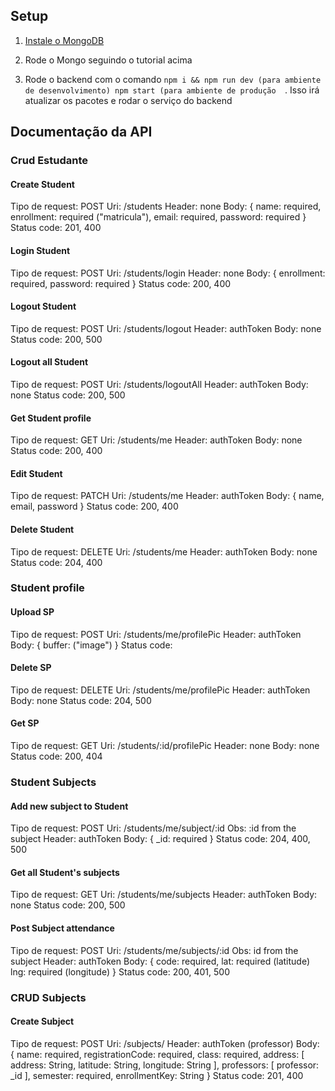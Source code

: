 ## Setup

1. [Instale o MongoDB](https://docs.mongodb.com/manual/installation/)

2. Rode o Mongo seguindo o tutorial acima

3. Rode o backend com o comando `npm i && npm run dev (para ambiente de desenvolvimento) npm start (para ambiente de produção  `. Isso irá atualizar os pacotes e rodar o serviço do backend

## Documentação da API

### Crud Estudante 

#### Create Student 
Tipo de request: POST 
Uri: /students
Header: none
Body: {
    name: required,
    enrollment: required ("matricula"),
    email: required,
    password: required
}
Status code: 201, 400

#### Login Student 
Tipo de request: POST
Uri: /students/login
Header: none
Body: {
    enrollment: required,
    password: required
}
Status code: 200, 400

#### Logout Student 
Tipo de request: POST
Uri: /students/logout
Header: authToken
Body: none
Status code: 200, 500

#### Logout all Student 
Tipo de request: POST
Uri: /students/logoutAll
Header: authToken
Body: none
Status code: 200, 500

#### Get Student profile
Tipo de request: GET
Uri: /students/me
Header: authToken
Body: none
Status code: 200, 400

#### Edit Student 
Tipo de request: PATCH
Uri: /students/me
Header: authToken
Body: {
     name,
     email,
     password
}
Status code: 200, 400


#### Delete Student 
Tipo de request: DELETE
Uri: /students/me
Header: authToken
Body: none
Status code: 204, 400

### Student profile

#### Upload SP 
Tipo de request: POST
Uri: /students/me/profilePic
Header: authToken
Body: {
    buffer: ("image")
}
Status code:

#### Delete SP
Tipo de request: DELETE
Uri: /students/me/profilePic
Header: authToken
Body: none
Status code: 204, 500

#### Get SP
Tipo de request: GET
Uri: /students/:id/profilePic
Header: none
Body: none
Status code: 200, 404

### Student Subjects

#### Add new subject to Student 
Tipo de request: POST
Uri: /students/me/subject/:id
Obs: :id from the subject
Header: authToken
Body: {
    _id: required
}
Status code: 204, 400, 500

#### Get all Student's subjects
Tipo de request: GET
Uri: /students/me/subjects
Header: authToken
Body: none
Status code: 200, 500

#### Post Subject attendance 
Tipo de request: POST
Uri: /students/me/subjects/:id
Obs: id from the subject
Header: authToken
Body: {
    code: required,
    lat: required (latitude)
    lng: required (longitude)
}
Status code: 200, 401, 500

### CRUD Subjects

#### Create Subject
Tipo de request: POST
Uri: /subjects/
Header: authToken (professor)
Body: {
    name: required,
    registrationCode: required, 
    class: required,
    address: [
        address: String,
        latitude: String,
        longitude: String
    ],
    professors: [
        professor: _id
    ],
    semester: required,
    enrollmentKey: String 
}
Status code: 201, 400

